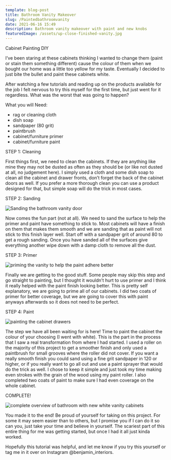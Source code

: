 ```yaml
---
template: blog-post
title: Bathroom Vanity Makeover
slug: /Paintedbathroomvanity
date: 2021-06-16 15:49
description: Bathroom vanity makeover with paint and new knobs
featuredImage: /assets/up-close-finished-vanity.jpg
---
```

Cabinet Painting DIY



I’ve been staring at these cabinets thinking I wanted to change them (paint or stain them something different) cause the colour of them when we bought our home was a little too yellow for my taste. Eventually I decided to just bite the bullet and paint these cabinets white.

After watching a few tutorials and reading up on the products available for the job I felt nervous to try this myself for the first time, but just went for it regardless. What was the worst that was going to happen? 

What you will Need:

* rag or cleaning cloth
* dish soap
* sandpaper (80 grit)
* paintbrush
* cabinet/furniture primer
* cabinet/furniture paint



STEP 1: Cleaning



First things first, we need to clean the cabinets. If they are anything like mine they may not be dusted as often as they should be (or like not dusted at all, no judgement here). I simply used a cloth and some dish soap to clean all the cabinet and drawer fronts, don’t forget the back of the cabinet doors as well. If you prefer a more thorough clean you can use a product designed for that, but simple soap will do the trick in most cases.



STEP 2: Sanding

![Sanding the bathroom vanity door](/assets/sanding.jpg "Sand the vanity to remove the finish on the cabinets and help the primer and paint stick")

Now comes the fun part (not at all). We need to sand the surface to help the primer and paint have something to stick to. Most cabinets will have a finish on them that makes them smooth and we are sanding that as paint will not stick to this finish layer well. Start off with a sandpaper grit of around 80 to get a rough sanding. Once you have sanded all of the surfaces give everything another wipe down with a damp cloth to remove all the dust.



STEP 3: Primer

![priming the vanity to help the paint adhere better](/assets/priming.jpg "Prime the vanity (especially if you are using latex paint)")

Finally we are getting to the good stuff. Some people may skip this step and go straight to painting, but I thought it wouldn’t hurt to use primer and I think it really helped with the paint finish looking better. This is pretty self explanatory, we are going to prime all of our cabinets. I did two coats of primer for better coverage, but we are going to cover this with paint anyways afterwards so it does not need to be perfect.

STEP 4: Paint

![painting the cabinet drawers](/assets/painting.jpg "Use a roller where you can to get a smooth finish")

The step we have all been waiting for is here! Time to paint the cabinet the colour of your choosing (I went with white). This is the part in the process that I saw a real transformation from where I had started. I used a roller on the majority of this project to get a smoother finish and only used a paintbrush for small grooves where the roller did not cover. If you want a really smooth finish you could sand using a fine grit sandpaper in 120 or higher, or if you really want to go all out and use a paint sprayer that would do the trick as well. I chose to keep it simple and just took my time making even strokes with the grain of the wood using my paint roller. I also completed two coats of paint to make sure I had even coverage on the whole cabinet.



COMPLETE!

![complete overview of bathroom with new white vanity cabinets](/assets/overall-finished-room.jpg "Vanity Paint is White dove by Benjamin Moore")

You made it to the end! Be proud of yourself for taking on this project. For some it may seem easier than to others, but I promise you if I can do it so can you, just take your time and believe in yourself. The scariest part of this entire thing for me was getting started, but once I had it all just kinda worked.

Hopefully this tutorial was helpful, and let me know if you try this yourself or tag me in it over on Instagram @benjamin_interiors.